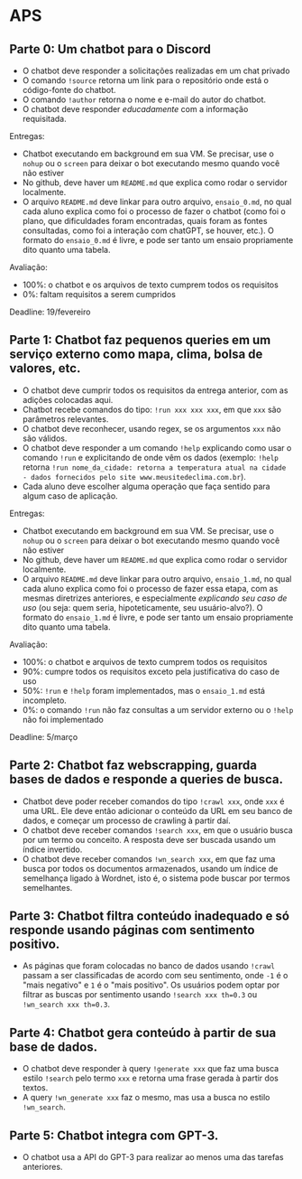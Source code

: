 # APS

## Parte 0: Um chatbot para o Discord

* O chatbot deve responder a solicitações realizadas em um chat privado
* O comando `!source` retorna um link para o repositório onde está o código-fonte do chatbot.
* O comando `!author` retorna o nome e e-mail do autor do chatbot.
* O chatbot deve responder *educadamente* com a informação requisitada.

Entregas:

* Chatbot executando em background em sua VM. Se precisar, use o `nohup` ou o `screen` para deixar o bot executando mesmo quando você não estiver 
* No github, deve haver um `README.md` que explica como rodar o servidor localmente.
* O arquivo `README.md` deve linkar para outro arquivo, `ensaio_0.md`, no qual cada aluno explica como foi o processo de fazer o chatbot (como foi o plano, que dificuldades foram encontradas, quais foram as fontes consultadas, como foi a interação com chatGPT, se houver, etc.). O formato do `ensaio_0.md` é livre, e pode ser tanto um ensaio propriamente dito quanto uma tabela.

Avaliação:

* 100%: o chatbot e os arquivos de texto cumprem todos os requisitos
* 0%: faltam requisitos a serem cumpridos

Deadline: 19/fevereiro

## Parte 1: Chatbot faz pequenos queries em um serviço externo como mapa, clima, bolsa de valores, etc.

* O chatbot deve cumprir todos os requisitos da entrega anterior, com as adições colocadas aqui.
* Chatbot recebe comandos do tipo: `!run xxx xxx xxx`, em que `xxx` são parâmetros relevantes.
* O chatbot deve reconhecer, usando regex, se os argumentos `xxx` não são válidos.
* O chatbot deve responder a um comando `!help` explicando como usar o comando `!run` e explicitando de onde vêm os dados (exemplo: `!help` retorna `!run nome_da_cidade: retorna a temperatura atual na cidade - dados fornecidos pelo site www.meusitedeclima.com.br`).
* Cada aluno deve escolher alguma operação que faça sentido para algum caso de aplicação.

Entregas:

* Chatbot executando em background em sua VM. Se precisar, use o `nohup` ou o `screen` para deixar o bot executando mesmo quando você não estiver 
* No github, deve haver um `README.md` que explica como rodar o servidor localmente.
* O arquivo `README.md` deve linkar para outro arquivo, `ensaio_1.md`, no qual cada aluno explica como foi o processo de fazer essa etapa, com as mesmas diretrizes anteriores, e especialmente *explicando seu caso de uso* (ou seja: quem seria, hipoteticamente, seu usuário-alvo?). O formato do `ensaio_1.md` é livre, e pode ser tanto um ensaio propriamente dito quanto uma tabela.

Avaliação:

* 100%: o chatbot e arquivos de texto cumprem todos os requisitos
* 90%: cumpre todos os requisitos exceto pela justificativa do caso de uso
* 50%: `!run` e `!help` foram implementados, mas o `ensaio_1.md` está incompleto.
* 0%: o comando `!run` não faz consultas a um servidor externo ou o `!help` não foi implementado

Deadline: 5/março

## Parte 2: Chatbot faz webscrapping, guarda bases de dados e responde a queries de busca.


* Chatbot deve poder receber comandos do tipo `!crawl xxx`, onde `xxx` é uma URL. Ele deve então adicionar o conteúdo da URL em seu banco de dados, e começar um processo de crawling à partir daí.
* O chatbot deve receber comandos `!search xxx`, em que o usuário busca por um termo ou conceito. A resposta deve ser buscada usando um índice invertido.
* O chatbot deve receber comandos `!wn_search xxx`, em que faz uma busca por todos os documentos armazenados, usando um índice de semelhança ligado à Wordnet, isto é, o sistema pode buscar por termos semelhantes.

## Parte 3: Chatbot filtra conteúdo inadequado e só responde usando páginas com sentimento positivo.

* As páginas que foram colocadas no banco de dados usando `!crawl` passam a ser classificadas de acordo com seu sentimento, onde `-1` é o "mais negativo" e `1` é o "mais positivo". Os usuários podem optar por filtrar as buscas por sentimento usando `!search xxx th=0.3` ou `!wn_search xxx th=0.3`.

## Parte 4: Chatbot gera conteúdo à partir de sua base de dados.

* O chatbot deve responder à query `!generate xxx` que faz uma busca estilo `!search` pelo termo `xxx` e retorna uma frase gerada à partir dos textos.
* A query `!wn_generate xxx` faz o mesmo, mas usa a busca no estilo `!wn_search`.

## Parte 5: Chatbot integra com GPT-3.

* O chatbot usa a API do GPT-3 para realizar ao menos uma das tarefas anteriores.